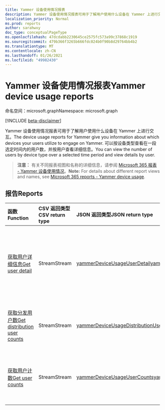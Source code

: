 ```yaml
---
title: Yammer 设备使用情况报表
description: Yammer 设备使用情况报表可用于了解用户使用什么设备在 Yammer 上进行交互。 可以按设备类型查看在一段选定时间内的用户数，并按用户查看详细信息。
localization_priority: Normal
ms.prod: reports
author: sarahwxy
doc_type: conceptualPageType
ms.openlocfilehash: 47dcdabb2230645ce2575fc573a99c37868c1919
ms.sourcegitcommit: 479b366f3265b666fdc024b0f90b8d29764bb4b2
ms.translationtype: MT
ms.contentlocale: zh-CN
ms.lasthandoff: 01/26/2021
ms.locfileid: "49982430"
---
```

# <a name="yammer-device-usage-reports"></a><span data-ttu-id="f7940-104">Yammer 设备使用情况报表</span><span class="sxs-lookup"><span data-stu-id="f7940-104">Yammer device usage reports</span></span>

<span data-ttu-id="f7940-105">命名空间：microsoft.graph</span><span class="sxs-lookup"><span data-stu-id="f7940-105">Namespace: microsoft.graph</span></span>

[!INCLUDE [beta-disclaimer](../../includes/beta-disclaimer.md)]

<span data-ttu-id="f7940-106">Yammer 设备使用情况报表可用于了解用户使用什么设备在 Yammer 上进行交互。</span><span class="sxs-lookup"><span data-stu-id="f7940-106">The device usage reports for Yammer give you information about which devices your users utilize to engage on Yammer.</span></span> <span data-ttu-id="f7940-107">可以按设备类型查看在一段选定时间内的用户数，并按用户查看详细信息。</span><span class="sxs-lookup"><span data-stu-id="f7940-107">You can view the number of users by device type over a selected time period and view details by user.</span></span>

> <span data-ttu-id="f7940-108">**注意：** 有关不同报表视图和名称的详细信息，请参阅 [Microsoft 365 报表 - Yammer 设备使用情况](https://support.office.com/client/Yammer-device-usage-b793ffdd-effa-43d0-849a-b1ca2e899f38)。</span><span class="sxs-lookup"><span data-stu-id="f7940-108">**Note:** For details about different report views and names, see [Microsoft 365 reports - Yammer device usage](https://support.office.com/client/Yammer-device-usage-b793ffdd-effa-43d0-849a-b1ca2e899f38).</span></span>

## <a name="reports"></a><span data-ttu-id="f7940-109">报告</span><span class="sxs-lookup"><span data-stu-id="f7940-109">Reports</span></span>

| <span data-ttu-id="f7940-110">函数</span><span class="sxs-lookup"><span data-stu-id="f7940-110">Function</span></span>                                 | <span data-ttu-id="f7940-111">CSV 返回类型</span><span class="sxs-lookup"><span data-stu-id="f7940-111">CSV return type</span></span> | <span data-ttu-id="f7940-112">JSON 返回类型</span><span class="sxs-lookup"><span data-stu-id="f7940-112">JSON return type</span></span>                         | <span data-ttu-id="f7940-113">说明</span><span class="sxs-lookup"><span data-stu-id="f7940-113">Description</span></span>                              |
| :--------------------------------------- | :-------------- | :--------------------------------------- | ---------------------------------------- |
| [<span data-ttu-id="f7940-114">获取用户详细信息</span><span class="sxs-lookup"><span data-stu-id="f7940-114">Get user detail</span></span>](../api/reportroot-getyammerdeviceusageuserdetail.md) | <span data-ttu-id="f7940-115">Stream</span><span class="sxs-lookup"><span data-stu-id="f7940-115">Stream</span></span>          | [<span data-ttu-id="f7940-116">yammerDeviceUsageUserDetail</span><span class="sxs-lookup"><span data-stu-id="f7940-116">yammerDeviceUsageUserDetail</span></span>](../resources/yammerdeviceusageuserdetail.md) | <span data-ttu-id="f7940-117">获取用户的 Yammer 设备使用情况的详细信息。</span><span class="sxs-lookup"><span data-stu-id="f7940-117">Get details about Yammer device usage by user.</span></span> |
| [<span data-ttu-id="f7940-118">获取分发用户数</span><span class="sxs-lookup"><span data-stu-id="f7940-118">Get distribution user counts</span></span>](../api/reportroot-getyammerdeviceusagedistributionusercounts.md) | <span data-ttu-id="f7940-119">Stream</span><span class="sxs-lookup"><span data-stu-id="f7940-119">Stream</span></span>          | [<span data-ttu-id="f7940-120">yammerDeviceUsageDistributionUserCounts</span><span class="sxs-lookup"><span data-stu-id="f7940-120">yammerDeviceUsageDistributionUserCounts</span></span>](../resources/yammerdeviceusagedistributionusercounts.md) | <span data-ttu-id="f7940-121">按设备类型获取用户数。</span><span class="sxs-lookup"><span data-stu-id="f7940-121">Get the number of users by device type.</span></span>  |
| [<span data-ttu-id="f7940-122">获取用户计数</span><span class="sxs-lookup"><span data-stu-id="f7940-122">Get user counts</span></span>](../api/reportroot-getyammerdeviceusageusercounts.md) | <span data-ttu-id="f7940-123">Stream</span><span class="sxs-lookup"><span data-stu-id="f7940-123">Stream</span></span>          | [<span data-ttu-id="f7940-124">yammerDeviceUsageUserCounts</span><span class="sxs-lookup"><span data-stu-id="f7940-124">yammerDeviceUsageUserCounts</span></span>](../resources/yammerdeviceusageusercounts.md) | <span data-ttu-id="f7940-125">按设备类型获取每日用户数。</span><span class="sxs-lookup"><span data-stu-id="f7940-125">Get the number of daily users by device type.</span></span> |


